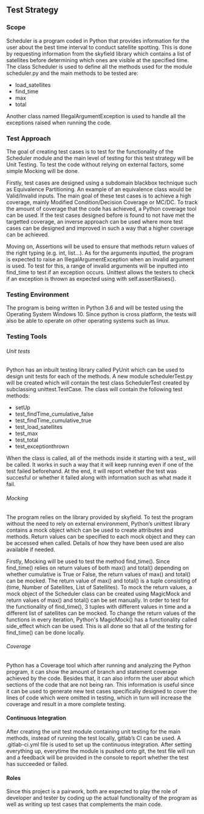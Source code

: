## Test Strategy

### Scope
Scheduler is a program coded in Python that provides information for the user about the best time interval to conduct satellite spotting. This is done by requesting information from the skyfield library which contains a list of satellites before determining which ones are visible at the specified time. The class Scheduler is used to define all the methods used for the module scheduler.py and the main methods to be tested are:
* load_satellites
* find_time
* max
* total

Another class named IllegalArgumentException is used to handle all the exceptions raised when running the code. 
### Test Approach
The goal of creating test cases is to test for the functionality of the Scheduler module and the main level of testing for this test strategy will be Unit Testing. To test the code without relying on external factors, some simple Mocking will be done.

Firstly, test cases are designed using a subdomain blackbox technique such as Equivalence Partitioning. An example of an equivalence class would be Valid/Invalid inputs. The main goal of these test cases is to achieve a high coverage, mainly Modified Condition/Decision Coverage or MC/DC. To track the amount of coverage that the code has achieved, a Python coverage tool can be used. If the test cases designed before is found to not have met the targetted coverage, an inverse approach can be used where more test cases can be designed and improved in such a way that a higher coverage can be achieved. 

Moving on, Assertions will be used to ensure that methods return values of the right typing (e.g. int, list...). As for the arguments inputted, the program is expected to raise an IllegalArgumentException when an invalid argument is used. To test for this, a range of invalid arguments will be inputted into find_time to test if an exception occurs. Unittest allows the testers to check if an exception is thrown as expected using with self.assertRaises().

### Testing Environment
The program is being written in Python 3.6 and will be tested using the Operating System Windows 10. Since python is cross platform, the tests will also be able to operate on other operating systems such as linux. 

### Testing Tools
###### Unit tests
Python has an inbuilt testing library called PyUnit which can be used to design unit tests for each of the methods. A new module schedulerTest.py will be created which will contain the test class SchedulerTest created by subclassing unittest.TestCase. The class will contain the following test methods:
* setUp
* test_findTime_cumulative_false
* test_findTime_cumulative_true
* test_load_satellites
* test_max
* test_total 
* test_exceptionthrown

When the class is called, all of the methods inside it starting with a test_ will be called. It works in such a way that it will keep running even if one of the test failed beforehand. At the end, it will report whether the test was succesful or whether it failed along with information such as what made it fail.
###### Mocking
The program relies on the library provided by skyfield. To test the program without the need to rely on external environment, Python’s unittest library contains a mock object which can be used to create attributes and methods. Return values can be specified to each mock object and they can be accessed when called. Details of how they have been used are also available if needed. 

Firstly, Mocking will be used to test the method find_time(). Since find_time() relies on return values of both max() and total() depending on whether cumulative is True or False, the return values of max() and total() can be mocked. The return value of max() and total() is a tuple consisting of (time, Number of Satellites, List of Satellites). To mock the return values, a mock object of the Scheduler class can be created using MagicMock and return values of max() and total() can be set manually. In order to test for the functionality of find_time(), 3 tuples with different values in time and a different list of satellites can be mocked. To change the return values of the functions in every iteration, Python's MagicMock() has a functionality called side_effect which can be used. This is all done so that all of the testing for find_time() can be done locally.

###### Coverage
Python has a Coverage tool which after running and analyzing the Python program, it can show the amount of branch and statement coverage achieved by the code. Besides that, it can also inform the user about which sections of the code that are not being ran. This information is useful since it can be used to generate new test cases specifically designed to cover the lines of code which were omitted in testing, which in turn will increase the coverage and result in a more complete testing.

#### Continuous Integration
After creating the unit test module containing unit testing for the main methods, instead of running the test locally, gitlab’s CI can be used. A .gitlab-ci.yml file is used to set up the continuous integration. After setting everything up, everytime the module is pushed onto git, the test file will run and a feedback will be provided in the console to report whether the test has succeeded or failed. 

#### Roles
Since this project is a pairwork, both are expected to play the role of developer and tester by coding up the actual functionality of the program as well as writing up test cases that complements the main code.


